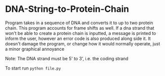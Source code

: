 # DNA-String-to-Protein-Chain
Program takes in a sequence of DNA and converts it to up to two protein chain. This program accounts for frame shifts as well. 
If a dna strand that won't be able to create a protein chain is inputted, a message is printed to inform the user, however an error code 
is also produced along side it. It doesn't damage the program, or change how it would normally operate, just a minor
graphical annoyance

Note: The DNA strand must be 5' to 3', i.e. the coding strand

To start run `python file.py`
